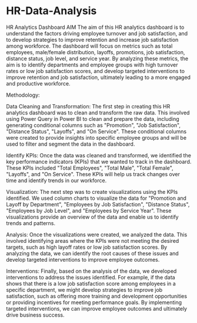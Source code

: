 # HR-Data-Analysis
HR Analytics Dashboard
AIM
The aim of this HR analytics dashboard is to understand the factors driving employee turnover and job satisfaction, and to develop strategies to improve retention and increase job satisfaction among workforce. The dashboard will focus on metrics such as total employees, male/female distribution, layoffs, promotions, job satisfaction, distance status, job level, and service year. By analyzing these metrics, the aim is to identify departments and employee groups with high turnover rates or low job satisfaction scores, and develop targeted interventions to improve retention and job satisfaction, ultimately leading to a more engaged and productive workforce.

Methodology:

Data Cleaning and Transformation:
The first step in creating this HR analytics dashboard was to clean and transform the raw data. This involved using Power Query in Power BI to clean and prepare the data, including generating conditional columns such as "Promotion", "Job Satisfaction", "Distance Status", "Layoffs", and "On Service". These conditional columns were created to provide insights into specific employee groups and will be used to filter and segment the data in the dashboard.

Identify KPIs:
Once the data was cleaned and transformed, we identified the key performance indicators (KPIs) that we wanted to track in the dashboard. These KPIs included "Total Employees", "Total Male", "Total Female", "Layoffs", and "On Service". These KPIs will help us track changes over time and identify trends in our workforce.

Visualization:
The next step was to create visualizations using the KPIs identified. We used column charts to visualize the data for "Promotion and Layoff by Department", "Employees by Job Satisfaction", "Distance Status", "Employees by Job Level", and "Employees by Service Year". These visualizations provide an overview of the data and enable us to identify trends and patterns.

Analysis:
Once the visualizations were created, we analyzed the data. This involved identifying areas where the KPIs were not meeting the desired targets, such as high layoff rates or low job satisfaction scores. By analyzing the data, we can identify the root causes of these issues and develop targeted interventions to improve employee outcomes.

Interventions:
Finally, based on the analysis of the data, we developed interventions to address the issues identified. For example, if the data shows that there is a low job satisfaction score among employees in a specific department, we might develop strategies to improve job satisfaction, such as offering more training and development opportunities or providing incentives for meeting performance goals. By implementing targeted interventions, we can improve employee outcomes and ultimately drive business success.




